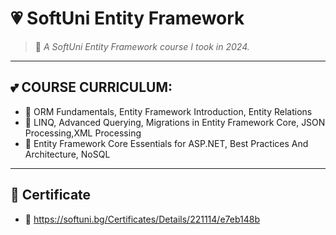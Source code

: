 # 💗 SoftUni Entity Framework

> 🌸 *A SoftUni Entity Framework course I took in 2024.*

---

## 💕 COURSE CURRICULUM:

- 🎀 ORM Fundamentals, Entity Framework Introduction, Entity Relations  
- 🧁 LINQ, Advanced Querying, Migrations in Entity Framework Core, JSON Processing,XML Processing  
- 👜 Entity Framework Core Essentials for ASP.NET, Best Practices And Architecture, NoSQL  

---

## 🧸 Certificate

- 🎀 https://softuni.bg/Certificates/Details/221114/e7eb148b
